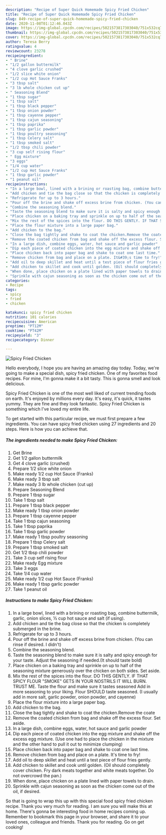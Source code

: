 ```yaml
---
description: "Recipe of Super Quick Homemade Spicy Fried Chicken"
title: "Recipe of Super Quick Homemade Spicy Fried Chicken"
slug: 849-recipe-of-super-quick-homemade-spicy-fried-chicken
date: 2020-11-08T01:12:46.043Z
image: https://img-global.cpcdn.com/recipes/5021573817303040/751x532cq70/spicy-fried-chicken-recipe-main-photo.jpg
thumbnail: https://img-global.cpcdn.com/recipes/5021573817303040/751x532cq70/spicy-fried-chicken-recipe-main-photo.jpg
cover: https://img-global.cpcdn.com/recipes/5021573817303040/751x532cq70/spicy-fried-chicken-recipe-main-photo.jpg
author: Teresa Berry
ratingvalue: 4
reviewcount: 23278
recipeingredient:
- " Brine"
- "1/2 gallon buttermilk"
- "4 clove garlic crushed"
- "1/2 slice white onion"
- "1/2 cup Hot Sauce Franks"
- "3 tbsp salt"
- "3 lb whole chicken cut up"
- " Seasoning Blend"
- "1 tbsp sugar"
- "1 tbsp salt"
- "1 tbsp black pepper"
- "1 tbsp onion powder"
- "1 tbsp cayenne pepper"
- "1 tbsp cajun seasoning"
- "1 tbsp paprika"
- "1 tbsp garlic powder"
- "1 tbsp poultry seasoning"
- "1 tbsp Celery salt"
- "1 tbsp smoked salt"
- "1/2 tbsp chili powder"
- "3 cup self rising flour"
- " Egg mixture"
- "3 eggs"
- "1/4 cup water"
- "1/2 cup Hot Sauce Franks"
- "1 tbsp garlic powder"
- "1 peanut oil"
recipeinstructions:
- "In a large bowl, lined with a brining or roasting bag, combine buttermilk, garlic, onion slices, ½ cup hot sauce and salt (if using)."
- "Add chicken and tie the bag close so that the chicken is completely submerged in the brine."
- "Refrigerate for up to 3 hours."
- "Pour off the brine and shake off excess brine from chicken. (You can rinse if desired. I didn&#39;t)"
- "Combine the seasoning blend."
- "Taste the seasoning blend to make sure it is salty and spicy enough for your taste. Adjust the seasoning if needed.(It should taste bold)"
- "Place chicken on a baking tray and sprinkle on up to half of the seasoning mixture generously over the chicken on both sides. Set aside."
- "Mix the rest of the spices into the flour. DO THIS GENTLY. IF THAT SPICY FLOUR &#34;SMOKE&#34; GETS IN YOUR NOSTRILS IT WILL BURN. TRUST ME. Taste the flour and make sure it tastes seasoned Add in more seasoning to your liking. Flour SHOULD taste seasoned. (I usually add in more salt, garlic powder, onion powder, and cayenne)"
- "Place the flour mixture into a large paper bag."
- "Add chicken to the bag."
- "Close the bag tightly and shake to coat the chicken.Remove the coate"
- "Remove the coated chicken from bag and shake off the excess flour. Set aside."
- "In a large dish, combine eggs, water, hot sauce and garlic powder"
- "Dip each piece of coated chicken into the egg mixture and shake off the excess egg mixture. (Use one had to place the chicken in the mixture and the other hand to pull it out to minimize clumping)"
- "Place chicken back into paper bag and shake to coat one last time."
- "Remove chicken from bag and place on a plate. It&#39;s time to fry!"
- "Add oil to deep skillet and heat until a test piece of flour fries gently."
- "Add chicken to skillet and cook until golden. (Oil should completely cover chicken. Fry dark meats together and white meats together. Do not overcrowd the pan.)"
- "When done, place chicken on a plate lined with paper towels to drain."
- "Sprinkle with cajun seasoning as soon as the chicken come out of the oil, if desired."
categories:
- Recipe
tags:
- spicy
- fried
- chicken

katakunci: spicy fried chicken 
nutrition: 101 calories
recipecuisine: American
preptime: "PT12M"
cooktime: "PT42M"
recipeyield: "3"
recipecategory: Dinner

---
```



![Spicy Fried Chicken](https://img-global.cpcdn.com/recipes/5021573817303040/751x532cq70/spicy-fried-chicken-recipe-main-photo.jpg)

Hello everybody, I hope you are having an amazing day today. Today, we're going to make a special dish, spicy fried chicken. One of my favorites food recipes. For mine, I'm gonna make it a bit tasty. This is gonna smell and look delicious.

Spicy Fried Chicken is one of the most well liked of current trending foods on earth. It's enjoyed by millions every day. It's easy, it's quick, it tastes yummy. They are fine and they look fantastic. Spicy Fried Chicken is something which I've loved my entire life.




To get started with this particular recipe, we must first prepare a few ingredients. You can have spicy fried chicken using 27 ingredients and 20 steps. Here is how you can achieve that.

<!--inarticleads1-->

##### The ingredients needed to make Spicy Fried Chicken:

1. Get  Brine
1. Get 1/2 gallon buttermilk
1. Get 4 clove garlic (crushed)
1. Prepare 1/2 slice white onion
1. Make ready 1/2 cup Hot Sauce (Franks)
1. Make ready 3 tbsp salt
1. Make ready 3 lb whole chicken (cut up)
1. Prepare  Seasoning Blend
1. Prepare 1 tbsp sugar
1. Take 1 tbsp salt
1. Prepare 1 tbsp black pepper
1. Make ready 1 tbsp onion powder
1. Prepare 1 tbsp cayenne pepper
1. Take 1 tbsp cajun seasoning
1. Take 1 tbsp paprika
1. Take 1 tbsp garlic powder
1. Make ready 1 tbsp poultry seasoning
1. Prepare 1 tbsp Celery salt
1. Prepare 1 tbsp smoked salt
1. Get 1/2 tbsp chili powder
1. Take 3 cup self rising flour
1. Make ready  Egg mixture
1. Take 3 eggs
1. Take 1/4 cup water
1. Make ready 1/2 cup Hot Sauce (Franks)
1. Make ready 1 tbsp garlic powder
1. Take 1 peanut oil




<!--inarticleads2-->

##### Instructions to make Spicy Fried Chicken:

1. In a large bowl, lined with a brining or roasting bag, combine buttermilk, garlic, onion slices, ½ cup hot sauce and salt (if using).
1. Add chicken and tie the bag close so that the chicken is completely submerged in the brine.
1. Refrigerate for up to 3 hours.
1. Pour off the brine and shake off excess brine from chicken. (You can rinse if desired. I didn&#39;t)
1. Combine the seasoning blend.
1. Taste the seasoning blend to make sure it is salty and spicy enough for your taste. Adjust the seasoning if needed.(It should taste bold)
1. Place chicken on a baking tray and sprinkle on up to half of the seasoning mixture generously over the chicken on both sides. Set aside.
1. Mix the rest of the spices into the flour. DO THIS GENTLY. IF THAT SPICY FLOUR &#34;SMOKE&#34; GETS IN YOUR NOSTRILS IT WILL BURN. TRUST ME. Taste the flour and make sure it tastes seasoned Add in more seasoning to your liking. Flour SHOULD taste seasoned. (I usually add in more salt, garlic powder, onion powder, and cayenne)
1. Place the flour mixture into a large paper bag.
1. Add chicken to the bag.
1. Close the bag tightly and shake to coat the chicken.Remove the coate
1. Remove the coated chicken from bag and shake off the excess flour. Set aside.
1. In a large dish, combine eggs, water, hot sauce and garlic powder
1. Dip each piece of coated chicken into the egg mixture and shake off the excess egg mixture. (Use one had to place the chicken in the mixture and the other hand to pull it out to minimize clumping)
1. Place chicken back into paper bag and shake to coat one last time.
1. Remove chicken from bag and place on a plate. It&#39;s time to fry!
1. Add oil to deep skillet and heat until a test piece of flour fries gently.
1. Add chicken to skillet and cook until golden. (Oil should completely cover chicken. Fry dark meats together and white meats together. Do not overcrowd the pan.)
1. When done, place chicken on a plate lined with paper towels to drain.
1. Sprinkle with cajun seasoning as soon as the chicken come out of the oil, if desired.




So that is going to wrap this up with this special food spicy fried chicken recipe. Thank you very much for reading. I am sure you will make this at home. There's gonna be interesting food in home recipes coming up. Remember to bookmark this page in your browser, and share it to your loved ones, colleague and friends. Thank you for reading. Go on get cooking!
